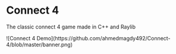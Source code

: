 # Connect 4

<p>The classic connect 4 game made in C++ and Raylib</p>
![Connect 4 Demo](https://github.com/ahmedmagdy492/Connect-4/blob/master/banner.png)